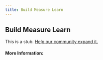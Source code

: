 ```yaml
---
title: Build Measure Learn
---
```


## Build Measure Learn

This is a stub. [Help our community expand it.](https://github.com/freeCodeCamp/guide-articles/tree/master/articles/Agile/Build-Measure-Learn/index.md)

<!-- The article goes here, in GitHub-flavored Markdown. Feel free to add YouTube videos, images, and CodePen/JSBin embeds  -->

#### More Information:
<!-- Please add any articles you think might be helpful to read before writing the article -->



